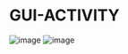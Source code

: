 # GUI-ACTIVITY
![image](https://github.com/user-attachments/assets/e2885fcd-bff8-4544-86e1-c52180e055c1) ![image](https://github.com/user-attachments/assets/f0f396a2-65a1-4a24-8840-0e15afdff12d)




